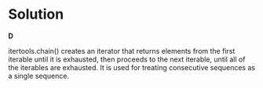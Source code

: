 # Solution

**D**

itertools.chain() creates an iterator that returns elements from the first iterable until it is exhausted, then proceeds to the next iterable, until all of the iterables are exhausted. It is used for treating consecutive sequences as a single sequence.
